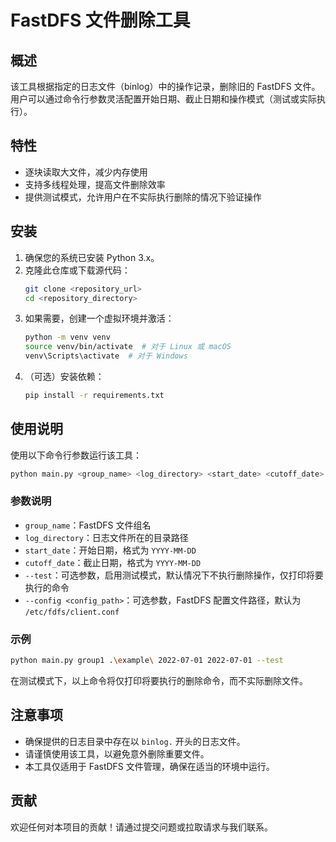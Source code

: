 # FastDFS 文件删除工具

## 概述

该工具根据指定的日志文件（binlog）中的操作记录，删除旧的 FastDFS 文件。用户可以通过命令行参数灵活配置开始日期、截止日期和操作模式（测试或实际执行）。

## 特性

- 逐块读取大文件，减少内存使用
- 支持多线程处理，提高文件删除效率
- 提供测试模式，允许用户在不实际执行删除的情况下验证操作

## 安装

1. 确保您的系统已安装 Python 3.x。
2. 克隆此仓库或下载源代码：
   ```bash
   git clone <repository_url>
   cd <repository_directory>
   ```
3. 如果需要，创建一个虚拟环境并激活：
   ```bash
   python -m venv venv
   source venv/bin/activate  # 对于 Linux 或 macOS
   venv\Scripts\activate  # 对于 Windows
   ```
4. （可选）安装依赖：
   ```bash
   pip install -r requirements.txt
   ```

## 使用说明

使用以下命令行参数运行该工具：

```bash
python main.py <group_name> <log_directory> <start_date> <cutoff_date> [--test] [--config <config_path>]
```

### 参数说明

- `group_name`：FastDFS 文件组名
- `log_directory`：日志文件所在的目录路径
- `start_date`：开始日期，格式为 `YYYY-MM-DD`
- `cutoff_date`：截止日期，格式为 `YYYY-MM-DD`
- `--test`：可选参数，启用测试模式，默认情况下不执行删除操作，仅打印将要执行的命令
- `--config <config_path>`：可选参数，FastDFS 配置文件路径，默认为 `/etc/fdfs/client.conf`

### 示例

```bash
python main.py group1 .\example\ 2022-07-01 2022-07-01 --test
```

在测试模式下，以上命令将仅打印将要执行的删除命令，而不实际删除文件。

## 注意事项

- 确保提供的日志目录中存在以 `binlog.` 开头的日志文件。
- 请谨慎使用该工具，以避免意外删除重要文件。
- 本工具仅适用于 FastDFS 文件管理，确保在适当的环境中运行。

## 贡献

欢迎任何对本项目的贡献！请通过提交问题或拉取请求与我们联系。
